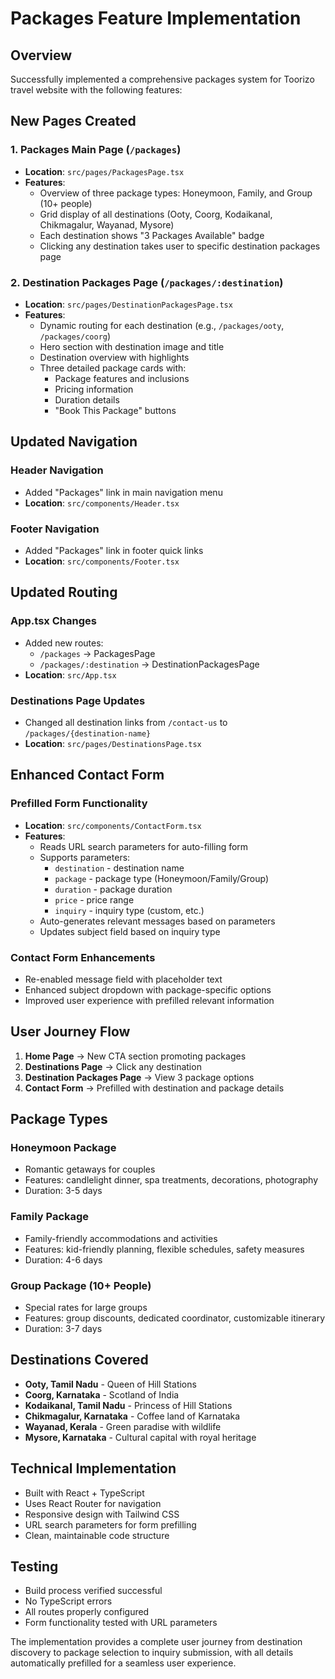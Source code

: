 # Packages Feature Implementation

## Overview

Successfully implemented a comprehensive packages system for Toorizo travel website with the following features:

## New Pages Created

### 1. Packages Main Page (`/packages`)

- **Location**: `src/pages/PackagesPage.tsx`
- **Features**:
  - Overview of three package types: Honeymoon, Family, and Group (10+ people)
  - Grid display of all destinations (Ooty, Coorg, Kodaikanal, Chikmagalur, Wayanad, Mysore)
  - Each destination shows "3 Packages Available" badge
  - Clicking any destination takes user to specific destination packages page

### 2. Destination Packages Page (`/packages/:destination`)

- **Location**: `src/pages/DestinationPackagesPage.tsx`
- **Features**:
  - Dynamic routing for each destination (e.g., `/packages/ooty`, `/packages/coorg`)
  - Hero section with destination image and title
  - Destination overview with highlights
  - Three detailed package cards with:
    - Package features and inclusions
    - Pricing information
    - Duration details
    - "Book This Package" buttons

## Updated Navigation

### Header Navigation

- Added "Packages" link in main navigation menu
- **Location**: `src/components/Header.tsx`

### Footer Navigation

- Added "Packages" link in footer quick links
- **Location**: `src/components/Footer.tsx`

## Updated Routing

### App.tsx Changes

- Added new routes:
  - `/packages` → PackagesPage
  - `/packages/:destination` → DestinationPackagesPage
- **Location**: `src/App.tsx`

### Destinations Page Updates

- Changed all destination links from `/contact-us` to `/packages/{destination-name}`
- **Location**: `src/pages/DestinationsPage.tsx`

## Enhanced Contact Form

### Prefilled Form Functionality

- **Location**: `src/components/ContactForm.tsx`
- **Features**:
  - Reads URL search parameters for auto-filling form
  - Supports parameters:
    - `destination` - destination name
    - `package` - package type (Honeymoon/Family/Group)
    - `duration` - package duration
    - `price` - price range
    - `inquiry` - inquiry type (custom, etc.)
  - Auto-generates relevant messages based on parameters
  - Updates subject field based on inquiry type

### Contact Form Enhancements

- Re-enabled message field with placeholder text
- Enhanced subject dropdown with package-specific options
- Improved user experience with prefilled relevant information

## User Journey Flow

1. **Home Page** → New CTA section promoting packages
2. **Destinations Page** → Click any destination
3. **Destination Packages Page** → View 3 package options
4. **Contact Form** → Prefilled with destination and package details

## Package Types

### Honeymoon Package

- Romantic getaways for couples
- Features: candlelight dinner, spa treatments, decorations, photography
- Duration: 3-5 days

### Family Package

- Family-friendly accommodations and activities
- Features: kid-friendly planning, flexible schedules, safety measures
- Duration: 4-6 days

### Group Package (10+ People)

- Special rates for large groups
- Features: group discounts, dedicated coordinator, customizable itinerary
- Duration: 3-7 days

## Destinations Covered

- **Ooty, Tamil Nadu** - Queen of Hill Stations
- **Coorg, Karnataka** - Scotland of India
- **Kodaikanal, Tamil Nadu** - Princess of Hill Stations
- **Chikmagalur, Karnataka** - Coffee land of Karnataka
- **Wayanad, Kerala** - Green paradise with wildlife
- **Mysore, Karnataka** - Cultural capital with royal heritage

## Technical Implementation

- Built with React + TypeScript
- Uses React Router for navigation
- Responsive design with Tailwind CSS
- URL search parameters for form prefilling
- Clean, maintainable code structure

## Testing

- Build process verified successful
- No TypeScript errors
- All routes properly configured
- Form functionality tested with URL parameters

The implementation provides a complete user journey from destination discovery to package selection to inquiry submission, with all details automatically prefilled for a seamless user experience.
